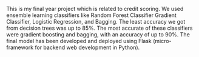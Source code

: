 This is my final year project which is related to credit scoring.
We used ensemble learning classifiers like Random Forest Classifier Gradient Classifier, Logistic Regression, and Bagging. The least accuracy
we got from decision trees was up to 85%. The most accurate of these classifiers were
gradient boosting and bagging, with an accuracy of up to 90%. The final model has been
developed and deployed using Flask (micro-framework for backend web development in
Python).
